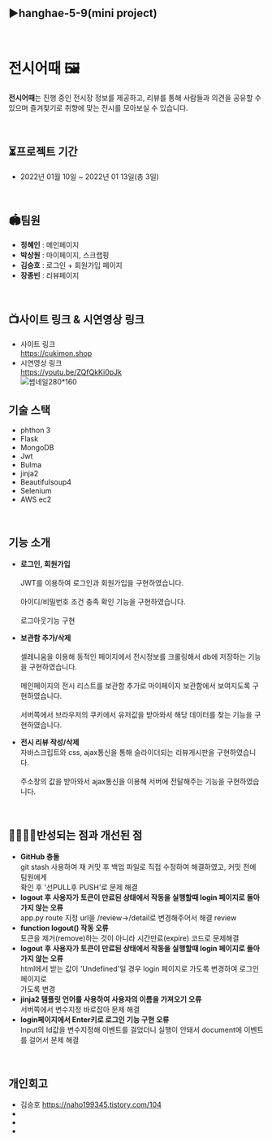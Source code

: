 ## ▶hanghae-5-9(mini project)

<br>

# 전시어때 🖼

 **전시어때**는 진행 중인 전시장 정보를 제공하고, 리뷰를 통해 사람들과 의견을 공유할 수 있으며 즐겨찾기로 취향에 맞는 전시를 모아보실 수 있습니다.

<br>

## ⏳프로젝트 기간
- 2022년 01월 10일 ~ 2022년 01 13일(총 3일)

<br>

## 🏟팀원
- **정혜인** : 메인페이지
- **박상원** : 마이페이지, 스크랩핑
- **김승호** : 로그인 + 회원가입 페이지
- **장종빈** : 리뷰페이지

<br>

## 📺사이트 링크 & 시연영상 링크
- 사이트 링크
   <br> https://cukimon.shop
- 시연영상 링크
   <br> https://youtu.be/ZQfQkKi0pJk
   <br>
![썸네일280*160](https://user-images.githubusercontent.com/97425636/149284760-6441294b-0a36-4478-bde4-fe8fc15931e5.jpg)


## 기술 스택
- phthon 3
- Flask
- MongoDB
- Jwt
- Bulma
- jinja2
- Beautifulsoup4
- Selenium
- AWS ec2

<br>

## 기능 소개
+ **로그인, 회원가입**   
<br> JWT를 이용하여 로그인과 회원가입을 구현하였습니다.  
<br> 아이디/비밀번호 조건 충족 확인 기능을 구현하였습니다.  
<br> 로그아웃기능 구현
  
+ **보관함 추가/삭제**    
<br> 셀레니움을 이용해 동적인 페이지에서 전시정보를 크롤링해서 db에 저장하는 기능을 구현하였습니다.  
<br> 메인페이지의 전시 리스트를 보관함 추가로 마이페이지 보관함에서 보여지도록 구현하였습니다.   
<br> 서버쪽에서 브라우저의 쿠키에서 유저값을 받아와서 해당 데이터를 찾는 기능을 구현하였습니다.  

+ **전시 리뷰 작성/삭제**
<br> 자바스크립트와 css, ajax통신을 통해 슬라이더되는 리뷰게시판을 구현하였습니다.  
<br> 주소창의 값을 받아와서 ajax통신을 이용해 서버에 전달해주는 기능을 구현하였습니다.  

<br>

## 👨‍👩‍👧‍👦반성되는 점과 개선된 점
* **GitHub 충돌**
  <br> git stash 사용하여 재 커밋 후 백업 파일로 직접 수정하여 해결하였고, 커밋 전에 팀원에게
  <br> 확인 후 '선PULL후 PUSH'로 문제 해결
* **logout 후 사용자가 토큰이 만료된 상태에서 작동을 실행할때 login 페이지로 돌아가지 않는 오류**
  <br> app.py route 지정 url을 /review->/detail로 변경해주어서 해결 review 
* **function logout() 작동 오류**
  <br> 토큰을 제거(remove)하는 것이 아니라 시간만료(expire) 코드로 문제해결
* **logout 후 사용자가 토큰이 만료된 상태에서 작동을 실행할때 login 페이지로 돌아가지 않는 오류**
  <br> html에서 받는 값이 'Undefined'일 경우 login 페이지로 가도록 변경하여 로그인페이지로
  <br> 가도록 변경
* **jinja2 템플릿 언어를 사용하여 사용자의 이름을 가져오기 오류**
  <br> 서버쪽에서 변수지정 바로잡아 문제 해결
* **login페이지에서 Enter키로 로그인 기능 구현 오류**
  <br> Input의 Id값을 변수지정해 이벤트를 걸었더니 실행이 안돼서 document에 이벤트를 걸어서 문제 해결

<br>

## 개인회고
- 김승호 https://naho199345.tistory.com/104
-
-
-
